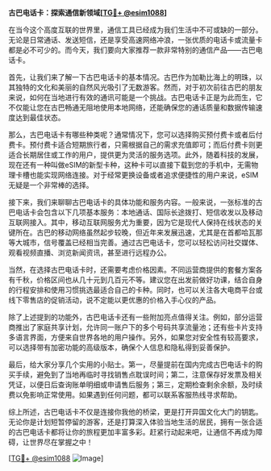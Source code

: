 **古巴电话卡：探索通信新领域[[TG💪+ @esim1088](https://t.me/s/esim1088)]**

在当今这个高度互联的世界里，通信工具已经成为我们生活中不可或缺的一部分。无论是日常通话、发送短信，还是享受高速网络冲浪，一张优质的电话卡或流量卡都是必不可少的。而今天，我们要向大家推荐一款非常特别的通信产品——古巴电话卡。

首先，让我们来了解一下古巴电话卡的基本情况。古巴作为加勒比海上的明珠，以其独特的文化和美丽的自然风光吸引了无数游客。然而，对于初次前往古巴的朋友来说，如何在当地进行有效的通讯可能是一个挑战。古巴电话卡正是为此而生，它不仅能让您在古巴畅通无阻地使用本地网络，还能确保您的通话质量和数据传输速度达到最佳状态。

那么，古巴电话卡有哪些种类呢？通常情况下，您可以选择购买预付费卡或者后付费卡。预付费卡适合短期旅行者，只需根据自己的需求充值即可；而后付费卡则更适合长期居住或工作的用户，提供更为灵活的服务选项。此外，随着科技的发展，现在还有一种叫做eSIM的新型卡种，这种卡可以直接下载到您的手机中，无需物理卡槽也能实现网络连接。对于经常更换设备或者追求便捷性的用户来说，eSIM无疑是一个非常棒的选择。

接下来，我们来聊聊古巴电话卡的具体功能和服务内容。一般来说，一张标准的古巴电话卡会包含以下几项基本服务：本地通话、国际长途拨打、短信收发以及移动互联网接入。其中，移动互联网服务尤为重要，因为它是现代人保持在线状态的关键所在。古巴的移动网络虽然起步较晚，但近年来发展迅速，尤其是在首都哈瓦那等大城市，信号覆盖已经相当完善。通过古巴电话卡，您可以轻松访问社交媒体、观看视频直播、浏览新闻资讯，甚至进行远程办公。

当然，在选择古巴电话卡时，还需要考虑价格因素。不同运营商提供的套餐方案各有千秋，价格区间也从几十元到几百元不等。建议您在出发前做好功课，结合自身的行程安排和使用习惯挑选最适合自己的卡种。同时，也可以关注各大电商平台或线下零售店的促销活动，说不定能以更优惠的价格入手心仪的产品。

除了上述提到的功能外，古巴电话卡还有一些附加亮点值得关注。例如，部分运营商推出了家庭共享计划，允许同一账户下的多个号码共享流量池；还有些卡片支持多语言界面，方便来自世界各地的用户操作。另外，如果您对安全性有较高要求，可以选择带有加密功能的高级版本，确保个人信息和隐私得到妥善保护。

最后，给大家分享几个实用的小贴士。第一，尽量提前在国内完成古巴电话卡的购买手续，避免到了当地再临时寻找销售点耽误时间；第二，注意保存好发票及相关凭证，以便日后查询账单明细或申请售后服务；第三，定期检查剩余余额，及时续费以免影响正常使用。如果遇到任何问题，都可以联系客服热线寻求帮助。

综上所述，古巴电话卡不仅是连接你我他的桥梁，更是打开异国文化大门的钥匙。无论你是计划短暂停留的游客，还是打算深入体验当地生活的居民，拥有一张合适的古巴电话卡都将让你的旅程更加丰富多彩。赶紧行动起来吧，让通信不再成为障碍，让世界尽在掌握之中！

[[TG💪+ @esim1088](https://t.me/s/esim1088) ![Image](https://i.postimg.cc/4NQfJmqS/Snipaste-2025-05-13-00-14-12.png)]